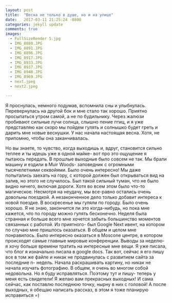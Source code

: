 ```yaml
---
layout: post
title:  "Весна не только в душе, но и на улице"
date:   2017-03-11 21:25:24 -0800
categories: jekyll update
comments: true
images:
  - FullSizeRender 5.jpg
  - IMG_8880.JPG
  - IMG_8891.JPG
  - IMG_8896.JPG
  - IMG_8917.JPG
  - IMG_8933.JPG
  - IMG_8937.JPG
  - IMG_8948.JPG
  - IMG_8969.JPG
  - next.jpeg
  - next2.jpeg

---
```


Я проснулась, немного подумав, вспомнила сны и улыбнулась. Перевернулась на другой бок и мне стало так хорошо. Приятно просыпаться утром самой, а не по будильнику. Через жалюзи пробивают сильные лучи солнца, слышно пение птиц, и я уже представляю как скоро мы пойдем гулять и солнышко будет греть и дарить мне новые веснушки. У нас начала настоящая весна. Хотя, не припомню, чтобы она заканчивалась.
 <!--separate--> 
Но вы знаете, то чувство, когда выходишь и, вдруг, становится сильно теплее и ты идешь уже в одной майке- вот про это ощущение я пытаюсь передать.
В прошлые выходные было совсем не так. Мы брали машину и ездили в Muir Woods- заповедник с огромными тысячелетними секвойями. Было очень интересно! Мы даже попытались заехать на гору,  с которой должен был открываться вид на залив, но этого не случилось. Был такой сильный туман, что не было видно ничего, включая дороги. Хотя во всем этом было что-то магическое. 
Несмотря на неудачу, мы все-равно остались очень довольны поездкой. А незаконченное дело только добавит интереса к новой поездке. 
В воскресенье мы гуляли по городу. Было очень хорошо. Я не знаю, закончится ли это когда-нибудь, но пока мне кажется, что по городу можно гулять бесконечно.
Неделя была странная и больше всего мне хочется забыть большинство моментов связанных с работой. Из приятного- был Google Next ивент, на котором по случаю мне пришлось оказаться. В общем и целом мне понравилось. Было интересно оказаться в Moscone центре, в котором происходят самые главные мировые конференции. 
Выводы за неделю- я хочу больше времени тратить на интересные мне вещи. Я уже писала, что блог я изначально писала в google docs. Так вот, сейчас я его пишу все в том же файле и никак не продвинулась с развитием сайта за последние  n- недель. 
Начала раскрашивать картину, но никак не начала изучать фотографию. В общем, я очень во многом собой недовольна. Но я буду исправляться. Поэтому тут и пишу- теперь у меня есть свидетели! 
Я желаю вам прекрасных выходных! И сама сейчас, как поставлю последнюю точку, нырну в них с головой! А после выходных, я обещаю написать рассказ, в этом я тоже планирую исправиться =)


